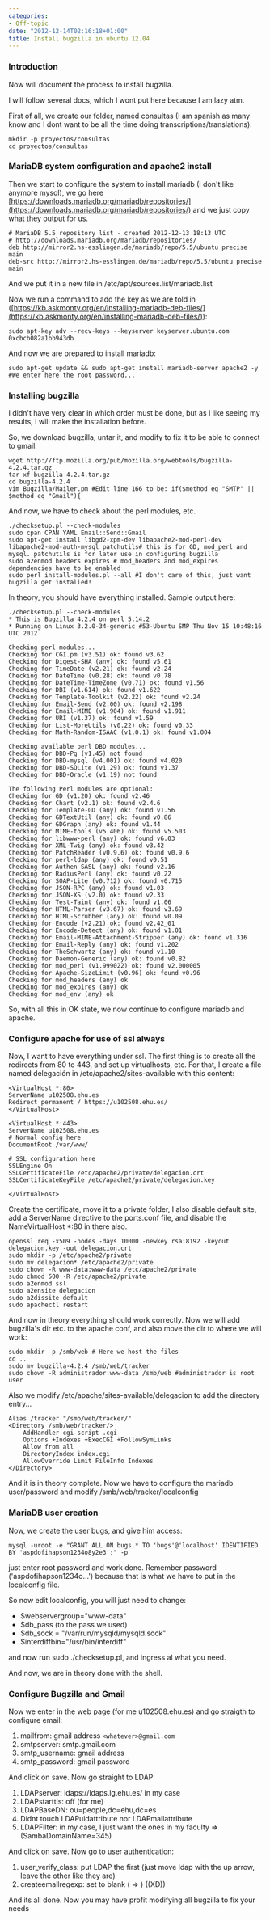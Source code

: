 ```yaml
---
categories:
- Off-topic
date: "2012-12-14T02:16:18+01:00"
title: Install bugzilla in ubuntu 12.04
---
```


### Introduction

Now will document the process to install bugzilla.

I will follow several docs, which I wont put here because I am lazy atm.

First of all, we create our folder, named consultas (I am spanish as many know and I dont want to be all the time doing transcriptions/translations).

```
mkdir -p proyectos/consultas
cd proyectos/consultas
```

### MariaDB system configuration and apache2 install

Then we start to configure the system to install mariadb (I don't like anymore mysql), we go here [https://downloads.mariadb.org/mariadb/repositories/](https://downloads.mariadb.org/mariadb/repositories/) and we just copy what they output for us.

```
# MariaDB 5.5 repository list - created 2012-12-13 18:13 UTC
# http://downloads.mariadb.org/mariadb/repositories/
deb http://mirror2.hs-esslingen.de/mariadb/repo/5.5/ubuntu precise main
deb-src http://mirror2.hs-esslingen.de/mariadb/repo/5.5/ubuntu precise main
```

And we put it in a new file in /etc/apt/sources.list/mariadb.list

Now we run a command to add the key as we are told in ([https://kb.askmonty.org/en/installing-mariadb-deb-files/](https://kb.askmonty.org/en/installing-mariadb-deb-files/)):

```
sudo apt-key adv --recv-keys --keyserver keyserver.ubuntu.com 0xcbcb082a1bb943db
```

And now we are prepared to install mariadb:

```
sudo apt-get update && sudo apt-get install mariadb-server apache2 -y
#We enter here the root password...
```

### Installing bugzilla

I didn't have very clear in which order must be done, but as I like seeing my results, I will make the installation before.

So, we download bugzilla, untar it, and modify to fix it to be able to connect to gmail:

```
wget http://ftp.mozilla.org/pub/mozilla.org/webtools/bugzilla-4.2.4.tar.gz
tar xf bugzilla-4.2.4.tar.gz
cd bugzilla-4.2.4
vim Bugzilla/Mailer.pm #Edit line 166 to be: if($method eq "SMTP" || $method eq "Gmail"){
```

And now, we have to check about the perl modules, etc.

```
./checksetup.pl --check-modules
sudo cpan CPAN YAML Email::Send::Gmail
sudo apt-get install libgd2-xpm-dev libapache2-mod-perl-dev libapache2-mod-auth-mysql patchutils# this is for GD, mod_perl and mysql. patchutils is for later use in configuring bugzilla
sudo a2enmod headers expires # mod_headers and mod_expires dependencies have to be enabled
sudo perl install-modules.pl --all #I don't care of this, just want bugzilla get installed!
```

In theory, you should have everything installed. Sample output here:

```
./checksetup.pl --check-modules
* This is Bugzilla 4.2.4 on perl 5.14.2
* Running on Linux 3.2.0-34-generic #53-Ubuntu SMP Thu Nov 15 10:48:16 UTC 2012

Checking perl modules...
Checking for CGI.pm (v3.51) ok: found v3.62
Checking for Digest-SHA (any) ok: found v5.61
Checking for TimeDate (v2.21) ok: found v2.24
Checking for DateTime (v0.28) ok: found v0.78
Checking for DateTime-TimeZone (v0.71) ok: found v1.56
Checking for DBI (v1.614) ok: found v1.622
Checking for Template-Toolkit (v2.22) ok: found v2.24
Checking for Email-Send (v2.00) ok: found v2.198
Checking for Email-MIME (v1.904) ok: found v1.911
Checking for URI (v1.37) ok: found v1.59
Checking for List-MoreUtils (v0.22) ok: found v0.33
Checking for Math-Random-ISAAC (v1.0.1) ok: found v1.004

Checking available perl DBD modules...
Checking for DBD-Pg (v1.45) not found
Checking for DBD-mysql (v4.001) ok: found v4.020
Checking for DBD-SQLite (v1.29) ok: found v1.37
Checking for DBD-Oracle (v1.19) not found

The following Perl modules are optional:
Checking for GD (v1.20) ok: found v2.46
Checking for Chart (v2.1) ok: found v2.4.6
Checking for Template-GD (any) ok: found v1.56
Checking for GDTextUtil (any) ok: found v0.86
Checking for GDGraph (any) ok: found v1.44
Checking for MIME-tools (v5.406) ok: found v5.503
Checking for libwww-perl (any) ok: found v6.03
Checking for XML-Twig (any) ok: found v3.42
Checking for PatchReader (v0.9.6) ok: found v0.9.6
Checking for perl-ldap (any) ok: found v0.51
Checking for Authen-SASL (any) ok: found v2.16
Checking for RadiusPerl (any) ok: found v0.22
Checking for SOAP-Lite (v0.712) ok: found v0.715
Checking for JSON-RPC (any) ok: found v1.03
Checking for JSON-XS (v2.0) ok: found v2.33
Checking for Test-Taint (any) ok: found v1.06
Checking for HTML-Parser (v3.67) ok: found v3.69
Checking for HTML-Scrubber (any) ok: found v0.09
Checking for Encode (v2.21) ok: found v2.42_01
Checking for Encode-Detect (any) ok: found v1.01
Checking for Email-MIME-Attachment-Stripper (any) ok: found v1.316
Checking for Email-Reply (any) ok: found v1.202
Checking for TheSchwartz (any) ok: found v1.10
Checking for Daemon-Generic (any) ok: found v0.82
Checking for mod_perl (v1.999022) ok: found v2.000005
Checking for Apache-SizeLimit (v0.96) ok: found v0.96
Checking for mod_headers (any) ok
Checking for mod_expires (any) ok
Checking for mod_env (any) ok
```

So, with all this in OK state, we now continue to configure mariadb and apache.

### Configure apache for use of ssl always

Now, I want to have everything under ssl. The first thing is to create all the redirects from 80 to 443, and set up virtualhosts, etc. For that, I create a file named delegación in /etc/apache2/sites-available with this content:

```
<VirtualHost *:80>
ServerName u102508.ehu.es
Redirect permanent / https://u102508.ehu.es/
</VirtualHost>

<VirtualHost *:443>
ServerName u102508.ehu.es
# Normal config here
DocumentRoot /var/www/

# SSL configuration here
SSLEngine On
SSLCertificateFile /etc/apache2/private/delegacion.crt
SSLCertificateKeyFile /etc/apache2/private/delegacion.key

</VirtualHost>
```

Create the certificate, move it to a private folder, I also disable default site, add a ServerName directive to the ports.conf file, and disable the NameVirtualHost *:80 in there also.

```
openssl req -x509 -nodes -days 10000 -newkey rsa:8192 -keyout delegacion.key -out delegacion.crt
sudo mkdir -p /etc/apache2/private
sudo mv delegacion* /etc/apache2/private
sudo chown -R www-data:www-data /etc/apache2/private
sudo chmod 500 -R /etc/apache2/private
sudo a2enmod ssl
sudo a2ensite delegacion
sudo a2dissite default
sudo apachectl restart
```

And now in theory everything should work correctly. Now we will add bugzilla's dir etc. to the apache conf, and also move the dir to where we will work:

```
sudo mkdir -p /smb/web # Here we host the files
cd ..
sudo mv bugzilla-4.2.4 /smb/web/tracker
sudo chown -R administrador:www-data /smb/web #administrador is root user
```

Also we modify /etc/apache/sites-available/delegacion to add the directory entry...

```
Alias /tracker "/smb/web/tracker/"
<Directory /smb/web/tracker/>
    AddHandler cgi-script .cgi
    Options +Indexes +ExecCGI +FollowSymLinks
    Allow from all
    DirectoryIndex index.cgi
    AllowOverride Limit FileInfo Indexes
</Directory>
```

And it is in theory complete. Now we have to configure the mariadb user/password and modify /smb/web/tracker/localconfig

### MariaDB user creation

Now, we create the user bugs, and give him access:

```
mysql -uroot -e "GRANT ALL ON bugs.* TO 'bugs'@'localhost' IDENTIFIED BY 'aspdofihapson1234o8y2e3';" -p
```

just enter root password and work done. Remember password ('aspdofihapson1234o...') because that is what we have to put in the localconfig file.

So now edit localconfig, you will just need to change:

* $webservergroup="www-data"
* $db_pass (to the pass we used)
* $db_sock = "/var/run/mysqld/mysqld.sock"
* $interdiffbin="/usr/bin/interdiff"

and now run sudo ./checksetup.pl, and ingress al what you need.

And now, we are in theory done with the shell.

### Configure Bugzilla and Gmail

Now we enter in the web page (for me u102508.ehu.es) and go straigth to configure email:

1. mailfrom: gmail address `<whatever>@gmail.com`
2.  smtpserver: smtp.gmail.com
3.  smtp_username: gmail address
4.  smtp_password: gmail password

And click on save. Now go straight to LDAP:

1.  LDAPserver: ldaps://ldaps.lg.ehu.es/ in my case
2.  LDAPstarttls: off (for me)
3.  LDAPBaseDN: ou=people,dc=ehu,dc=es
4.  Didnt touch LDAPuidattribute nor LDAPmailattribute
5.  LDAPFilter: in my case, I just want the ones in my faculty => (SambaDomainName=345)

And click on save. Now go to user authentication:

1. user_verify_class: put LDAP the first (just move ldap with the up arrow, leave the other like they are)
2.  createemailregexp: set to blank ( =>  ) ((XD))

And its all done. Now you may have profit modifying all bugzilla to fix your needs

